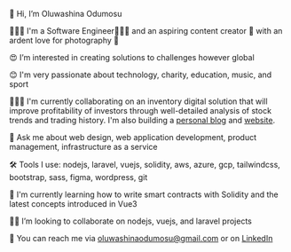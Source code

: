 👋 Hi, I’m Oluwashina Odumosu

🙎🏽‍♂️ I'm a Software Engineer👨🏽‍💻 and an aspiring content creator 🚀 with an ardent love for photography 📸

😍 I’m interested in creating solutions to challenges however global

😊 I'm very passionate about technology, charity, education, music, and sport

👨🏽‍🏭 I'm currently collaborating on an inventory digital solution that will improve profitability of investors through well-detailed analysis of stock trends and trading history. I'm also building a [personal blog](https://www.figma.com/file/DtZ4fCr1PmXXVrVuaMLHHG/Makala---Blog) and [website](https://www.figma.com/file/lyF4xRPEopCoebxYuOqgqE/0dumz---Portfolio).

💬 Ask me about web design, web application development, product management, infrastructure as a service

🛠️ Tools I use: nodejs, laravel, vuejs, solidity, aws, azure, gcp, tailwindcss, bootstrap, sass, figma, wordpress, git

🌱 I'm currently learning how to write smart contracts with Solidity and the latest concepts introduced in Vue3

🤝🏽 I’m looking to collaborate on nodejs, vuejs, and laravel projects

📡 You can reach me via [oluwashinaodumosu@gmail.com](mailto:oluwashinaodumosu@gmail.com) or on [LinkedIn](https://www.linkedin.com/in/odumz/)
